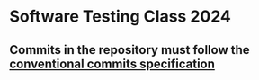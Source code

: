 # Software Testing Class 2024

## Commits in the repository must follow the [conventional commits specification](https://www.conventionalcommits.org/en/v1.0.0/#specification)

